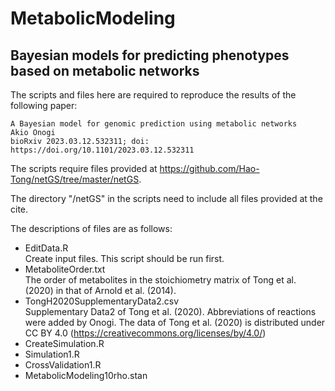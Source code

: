 # MetabolicModeling
## Bayesian models for predicting phenotypes based on metabolic networks
The scripts and files here are required to reproduce the results of the following paper:

	A Bayesian model for genomic prediction using metabolic networks
	Akio Onogi
	bioRxiv 2023.03.12.532311; doi: https://doi.org/10.1101/2023.03.12.532311

The scripts require files provided at https://github.com/Hao-Tong/netGS/tree/master/netGS.

The directory "/netGS" in the scripts need to include all files provided at the cite.

The descriptions of files are as follows:

- EditData.R  
	Create input files. This script should be run first.
- MetaboliteOrder.txt  
	The order of metabolites in the stoichiometry matrix of Tong et al. (2020) in that of Arnold et al. (2014).
- TongH2020SupplementaryData2.csv  
	Supplementary Data2 of Tong et al. (2020). Abbreviations of reactions were added by Onogi. The data of Tong et al. (2020) is distributed under CC BY 4.0 (https://creativecommons.org/licenses/by/4.0/)
- CreateSimulation.R
- Simulation1.R
- CrossValidation1.R
- MetabolicModeling10rho.stan
